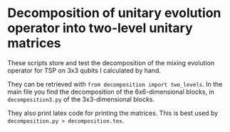 # Decomposition of unitary evolution operator into two-level unitary matrices

These scripts store and test the decomposition of the mixing evolution operator for TSP on 3x3 qubits I calculated by hand.

They can be retrieved with `from decomposition import two_levels`.
In the main file you find the decomposition of the 6x6-dimensional blocks, in `decomposition3.py` of the 3x3-dimensional blocks.

They also print latex code for printing the matrices. This is best used by `decomposition.py > decomposition.tex`.
